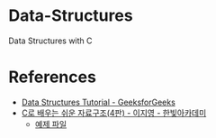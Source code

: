 # Data-Structures
Data Structures with C
# References
* [Data Structures Tutorial - GeeksforGeeks](https://www.geeksforgeeks.org/data-structures/)
* [C로 배우는 쉬운 자료구조(4판) - 이지영 - 한빛아카데미](https://www.hanbit.co.kr/store/books/look.php?p_code=B3006151946)
  - [예제 파일](http://www.hanbit.co.kr/src/4541)
